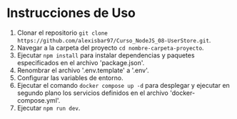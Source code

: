 # Instrucciones de Uso

1. Clonar el repositorio ```git clone https://github.com/alexisbar97/Curso_NodeJS_08-UserStore.git```.
2. Navegar a la carpeta del proyecto ```cd nombre-carpeta-proyecto```.
3. Ejecutar ```npm install``` para instalar dependencias y paquetes especificados en el archivo 'package.json'.
4. Renombrar el archivo '.env.template' a '.env'.
5. Configurar las variables de entorno.
6. Ejecutar el comando ```docker compose up -d``` para desplegar y ejecutar en segundo plano los servicios definidos en el archivo 'docker-compose.yml'.
7. Ejecutar ```npm run dev```.